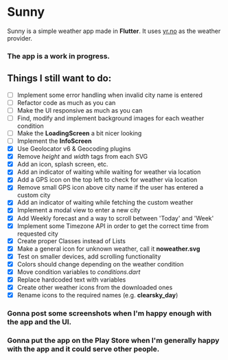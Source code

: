 # Sunny

Sunny is a simple weather app made in **Flutter**.
It uses [yr.no](https://www.yr.no) as the weather provider.

### The app is a work in progress.

## Things I still want to do:

- [ ] Implement some error handling when invalid city name is entered
- [ ] Refactor code as much as you can
- [ ] Make the UI responsive as much as you can
- [ ] Find, modify and implement background images for each weather condition
- [ ] Make the **LoadingScreen** a bit nicer looking
- [ ] Implement the **InfoScreen**
- [x] Use Geolocator v6 & Geocoding plugins
- [x] Remove *height* and *width* tags from each SVG
- [x] Add an icon, splash screen, etc.
- [x] Add an indicator of waiting while waiting for weather via location
- [x] Add a GPS icon on the top left to check for weather via location
- [x] Remove small GPS icon above city name if the user has entered a custom city
- [x] Add an indicator of waiting while fetching the custom weather
- [x] Implement a modal view to enter a new city
- [x] Add Weekly forecast and a way to scroll between 'Today' and 'Week'
- [x] Implement some Timezone API in order to get the correct time from requested city
- [x] Create proper Classes instead of Lists 
- [x] Make a general icon for unknown weather, call it **noweather.svg**
- [x] Test on smaller devices, add scrolling functionality
- [x] Colors should change depending on the weather condition
- [x] Move condition variables to *conditions.dart*
- [x] Replace hardcoded text with variables
- [x] Create other weather icons from the downloaded ones
- [x] Rename icons to the required names (e.g. **clearsky_day**)

### Gonna post some screenshots when I'm happy enough with the app and the UI.
### Gonna put the app on the Play Store when I'm generally happy with the app and it could serve other people.
